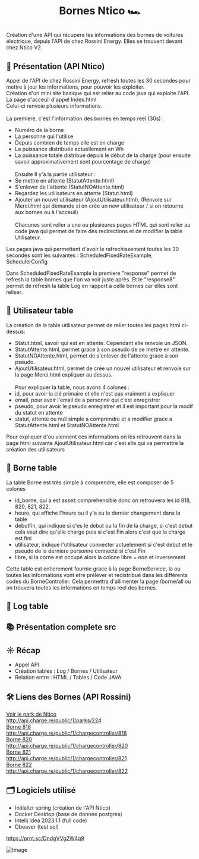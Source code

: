 # <p align="center">Bornes Ntico 🏎️</p>
  
Création d'une API qui récupere les informations des bornes de voitures électrique, depuis l'API de chez Rossini Energy. Elles se trouvent devant chez Ntico V2.

## 🧐 Présentation (API Ntico)
Appel de l'API de chez Rossini Energy, refresh toutes les 30 secondes pour mettre à jour les informations, pour pouvoir les exploiter.<br>
Création d'un mini site basique qui est relier au code java qui exploite l'API. 
<br>La page d'acceuil d'appel Index.html
<br>Celui-ci renvoie plusieurs informations.
<br><br>
La premiere, c'est l'information des bornes en temps reel (30s) :
- Numéro de la borne
- La personne qui l'utilise
- Depuis combien de temps elle est en charge
- La puissance distribuée actuellement en Wh
- La puissance totale distribué depuis le début de la charge (pour ensuite savoir approximativement sont pourcentage de charge)<br><br>
Ensuite Il y'a la partie utilisateur : 
- Se mettre en attente (StatutAttente.html)
- S'enlever de l'attente (StatutNOAttente.html)
- Regardez les utilisateurs en attente (Statut.html)
- Ajouter un nouvel utilisateur (AjoutUtilisateur.html), (Renvoie sur Merci.html qui demande si on crée un new utilisateur / si on retourne aux bornes ou à l'acceuil)<br><br>
Chacunes sont relier a une ou plusieures pages HTML qui sont relier au code java qui permet de faire des redirections et de modifier la table Utilisateur.

Les pages java qui permettent d'avoir le rafrechissement toutes les 30 secondes sont les suivantes : 
ScheduledFixedRateExample,
SchedulerConfig

Dans ScheduledFixedRateExample la premiere "response" permet de refresh la table bornes que l'on va voir juste après. Et le "response8" permet de refresh la table Log en rapport à celle bornes car elles sont reliser.

## 👶 Utilisateur table

La création de la table utilisateur permet de relier toutes les pages html ci-dessus:

- Statut.html, savoir qui est en attente. Cependant elle renvoie un JSON. 
- StatutAttente.html, permet grace à son pseudo de se mettre en attente.
-  StatutNOAttente.html, permet de s'enlever de l'attente grace à son pseudo.
- AjoutUtilisateur.html, permet de crée un nouvel utilisateur et renvoie sur la page Merci.html expliquer au dessus.<br><br>
Pour expliquer la table, nous avons 4 colones :
- id, pour avoir la clé primaire et elle n'est pas vraiment a expliquer
- email, pour avoir l'email de a personne qui c'est enregistrer 
- pseudo, pour avoir le pseudo enregistrer et il est important pour la modif du statut en attente
- statut, attente ou null simple a comprendre et a modifier grace a StatutAttente.html et StatutNOAttente.html<br>

Pour expliquer d'ou viennent ces informations on les retrouvent dans la page html suivante AjoutUtilisateur.html car c'est elle qui va permettre la création des utilisateurs

## 🔌 Borne table

La table Borne est très simple à comprendre, elle est composer de 5 colones
- id_borne, qui a est assez comprehensible donc on retrouvera les id 818, 820, 821, 822.
- heure, qui affiche l'heure ou il y'a eu le dernier changement dans la table
- debutfin, qui indique si c'es le debut ou la fin de la charge, si c'est debut cela veut dire qu'elle charge puis si c'est Fin alors c'est que la charge est fini
- utilisateur, indique l'utilisateur connecter actuelement si c'est debut et le pseudo de la derniere personne connecté si c'est Fin
- libre, si la corne est occupé alors la colone libre = non et inversement

Cette table est entierement fournie grace à la page BorneService, la ou toutes les informations vont etre prélever et redistribué dans les différents codes du BorneController.
Cela permettra d'allimenter la page /borne/all ou on trouvera toutes les informations en temps reel des bornes.

## 📝  Log table

## 📚 Présentation complete src



 

## ☀ Récap
- Appel API 
- Création tables : Log / Bornes / Utilisateur
- Relation entre : HTML / Tables / Code JAVA

## 🛠️ Liens des Bornes (API Rossini)
[Voir le park de Ntico](http://api.charge.re/public/1/parks/224) <br>
http://api.charge.re/public/1/parks/224
<br>
[Borne 818](http://api.charge.re/public/1/chargecontroller/818)<br>
http://api.charge.re/public/1/chargecontroller/818
<br>
[Borne 820](http://api.charge.re/public/1/chargecontroller/820)<br>
http://api.charge.re/public/1/chargecontroller/820
        <br>
[Borne 821](http://api.charge.re/public/1/chargecontroller/821)<br>
http://api.charge.re/public/1/chargecontroller/821
<br>
[Borne 822](http://api.charge.re/public/1/chargecontroller/822)
<br>
http://api.charge.re/public/1/chargecontroller/822

## 🗂️ Logiciels utilisé
- Initializr spring (création de l'API Ntico)
- Docker Desktop (base de donnée postgres)
- Intelij Idea 2023.1.1 (full code)
- Dbeaver (test sql)


https://prnt.sc/DndgVVg2W4q9

![Image](https://prnt.sc/DndgVVg2W4q9)
        
        
